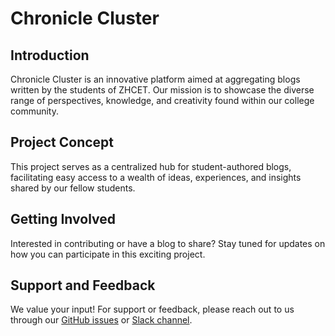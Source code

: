 # Chronicle Cluster

## Introduction
Chronicle Cluster is an innovative platform aimed at aggregating blogs written by the students of ZHCET. Our mission is to showcase the diverse range of perspectives, knowledge, and creativity found within our college community.

## Project Concept
This project serves as a centralized hub for student-authored blogs, facilitating easy access to a wealth of ideas, experiences, and insights shared by our fellow students.

## Getting Involved
Interested in contributing or have a blog to share? Stay tuned for updates on how you can participate in this exciting project.

## Support and Feedback
We value your input! For support or feedback, please reach out to us through our [GitHub issues](https://github.com/zhcet-code-oasis/chronicle_cluster/issues) or [Slack channel](https://join.slack.com/t/zhcet-code-oasis/shared_invite/zt-1z3oxnha8-IMP8DJPTdeMZuNMmPUfVQg).
